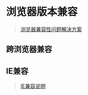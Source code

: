 # 浏览器版本兼容

> [浏览器兼容性问题解决方案](知识笔记/大前端/浏览器/浏览器版本兼容/浏览器兼容性问题解决方案.md)

## 跨浏览器兼容


## IE兼容

> [IE兼容说明](知识笔记/大前端/浏览器/浏览器版本兼容/IE兼容.md)
